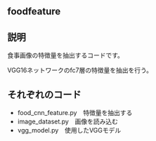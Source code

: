 ## foodfeature

## 説明
食事画像の特徴量を抽出するコードです。

VGG16ネットワークのfc7層の特徴量を抽出を行う。
## それぞれのコード
- food_cnn_feature.py　特徴量を抽出する
- image_dataset.py　画像を読み込む
- vgg_model.py　使用したVGGモデル　
